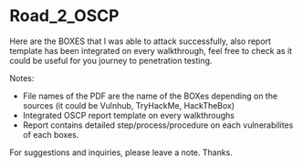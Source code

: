 # Road_2_OSCP

Here are the BOXES that I was able to attack successfully, also report template has been integrated on every walkthrough, feel free to check as it could be useful for you journey to penetration testing.

Notes:
- File names of the PDF are the name of the BOXes depending on the sources (it could be Vulnhub, TryHackMe, HackTheBox)
- Integrated OSCP report template on every walkthroughs
- Report contains detailed step/process/procedure on each vulnerabilites of each boxes.

For suggestions and inquiries, please leave a note. Thanks.
